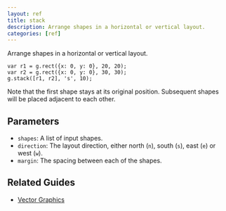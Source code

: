 ```yaml
---
layout: ref
title: stack
description: Arrange shapes in a horizontal or vertical layout.
categories: [ref]
---
```

Arrange shapes in a horizontal or vertical layout.

    var r1 = g.rect({x: 0, y: 0}, 20, 20);
    var r2 = g.rect({x: 0, y: 0}, 30, 30);
    g.stack([r1, r2], 's', 10);

Note that the first shape stays at its original position. Subsequent shapes will be placed adjacent to each other.

## Parameters
- `shapes`: A list of input shapes.
- `direction`: The layout direction, either north (`n`), south (`s`), east (`e`) or west (`w`).
- `margin`: The spacing between each of the shapes.

## Related Guides
- [Vector Graphics](/guide/vector.html)
